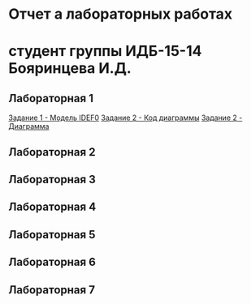 # Отчет а лабораторных работах
# студент группы ИДБ-15-14 Бояринцева И.Д.

## Лабораторная 1
[Задание 1 - Модель IDEF0](https://github.com/BoyarintsevaI/projectSystem.github.io/blob/master/1.png)
[Задание 2 - Код диаграммы](https://github.com/BoyarintsevaI/projectSystem.github.io/blob/master/Code%20PlantUML)
[Задание 2 - Диаграмма](https://github.com/BoyarintsevaI/projectSystem.github.io/blob/master/%D0%94%D0%B8%D0%B0%D0%B3%D1%80%D0%B0%D0%BC%D0%BC%D0%B0.png)

## Лабораторная 2

## Лабораторная 3

## Лабораторная 4

## Лабораторная 5

## Лабораторная 6

## Лабораторная 7
